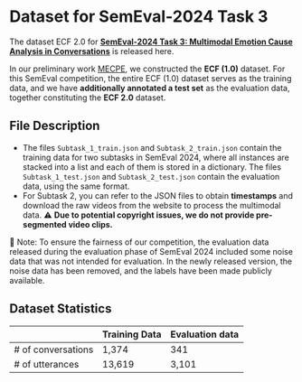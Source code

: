 # Dataset for SemEval-2024 Task 3

The dataset ECF 2.0 for [**SemEval-2024 Task 3: Multimodal Emotion Cause Analysis in Conversations**](https://aclanthology.org/2024.semeval-1.277) is released here.

In our preliminary work [MECPE](https://github.com/NUSTM/MECPE), we constructed the **ECF (1.0)** dataset. For this SemEval competition, the entire ECF (1.0) dataset serves as the training data, and we have **additionally annotated a test set** as the evaluation data, together constituting the **ECF 2.0** dataset.


## File Description

- The files `Subtask_1_train.json` and `Subtask_2_train.json` contain the training data for two subtasks in SemEval 2024, where all instances are stacked into a list and each of them is stored in a dictionary. The files `Subtask_1_test.json` and `Subtask_2_test.json` contain the evaluation data, using the same format. 
- For Subtask 2, you can refer to the JSON files to obtain **timestamps** and download the raw videos from the website to process the multimodal data.  ⚠️ **Due to potential copyright issues, we do not provide pre-segmented video clips.**

📢 Note: To ensure the fairness of our competition, the evaluation data released during the evaluation phase of SemEval 2024 included some noise data that was not intended for evaluation. In the newly released version, the noise data has been removed, and the labels have been made publicly available.

## Dataset Statistics

|           | Training Data           | Evaluation data        |
| ----------------------------------------- | ----------------------------------------- | --------------------------------------- |
| # of conversations | 1,374 | 341 |
| # of utterances | 13,619 | 3,101 |
